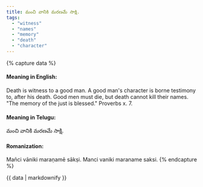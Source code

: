 ```yaml
---
title: మంచి వానికి మరణమే సాక్షి.
tags:
  - "witness"
  - "names"
  - "memory"
  - "death"
  - "character"
---
```


{% capture data %}
#### Meaning in English:
Death is witness to a good man.
A good man's character is borne testimony to, after his death.
Good men must die, but death cannot kill their names.
"The memory of the just is blessed." Proverbs x. 7.

#### Meaning in Telugu:
మంచి వానికి మరణమే సాక్షి.

#### Romanization:
Man̄ci vāniki maraṇamē sākṣi.
Manci vaniki maraname saksi.
{% endcapture %}

{{ data | markdownify }}

